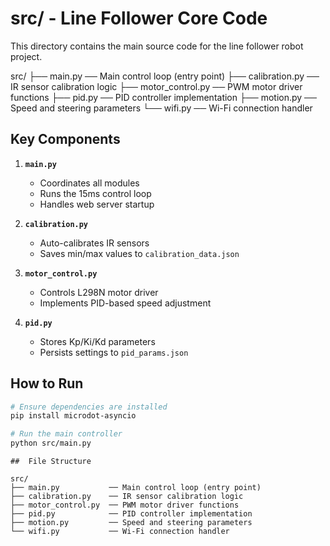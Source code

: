 # src/ - Line Follower Core Code

This directory contains the main source code for the line follower robot project.

src/
├── main.py           ── Main control loop (entry point)
├── calibration.py    ── IR sensor calibration logic
├── motor_control.py  ── PWM motor driver functions
├── pid.py            ── PID controller implementation
├── motion.py         ── Speed and steering parameters
└── wifi.py           ── Wi-Fi connection handler

## Key Components

1. **`main.py`**  
   - Coordinates all modules
   - Runs the 15ms control loop
   - Handles web server startup

2. **`calibration.py`**  
   - Auto-calibrates IR sensors
   - Saves min/max values to `calibration_data.json`

3. **`motor_control.py`**  
   - Controls L298N motor driver
   - Implements PID-based speed adjustment

4. **`pid.py`**  
   - Stores Kp/Ki/Kd parameters
   - Persists settings to `pid_params.json`

## How to Run
```bash
# Ensure dependencies are installed
pip install microdot-asyncio

# Run the main controller
python src/main.py
```

```text
##  File Structure

src/
├── main.py           ── Main control loop (entry point)
├── calibration.py    ── IR sensor calibration logic
├── motor_control.py  ── PWM motor driver functions
├── pid.py            ── PID controller implementation
├── motion.py         ── Speed and steering parameters
└── wifi.py           ── Wi-Fi connection handler
